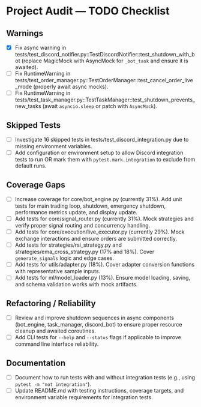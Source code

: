 # Project Audit — TODO Checklist

## Warnings  
- [x] Fix async warning in tests/test_discord_notifier.py::TestDiscordNotifier::test_shutdown_with_bot (replace MagicMock with AsyncMock for `_bot_task` and ensure it is awaited).
- [ ] Fix RuntimeWarning in tests/test_order_manager.py::TestOrderManager::test_cancel_order_live_mode (properly await async mocks).  
- [ ] Fix RuntimeWarning in tests/test_task_manager.py::TestTaskManager::test_shutdown_prevents_new_tasks (await `asyncio.sleep` or patch with `AsyncMock`).  

## Skipped Tests  
- [ ] Investigate 16 skipped tests in tests/test_discord_integration.py due to missing environment variables.  
- [ ] Add configuration or environment setup to allow Discord integration tests to run OR mark them with `pytest.mark.integration` to exclude from default runs.  

## Coverage Gaps  
- [ ] Increase coverage for core/bot_engine.py (currently 31%). Add unit tests for main trading loop, shutdown, emergency shutdown, performance metrics update, and display update.  
- [ ] Add tests for core/signal_router.py (currently 31%). Mock strategies and verify proper signal routing and concurrency handling.  
- [ ] Add tests for core/execution/live_executor.py (currently 29%). Mock exchange interactions and ensure orders are submitted correctly.  
- [ ] Add tests for strategies/rsi_strategy.py and strategies/ema_cross_strategy.py (17% and 18%). Cover `generate_signals` logic and edge cases.  
- [ ] Add tests for utils/adapter.py (18%). Cover adapter conversion functions with representative sample inputs.  
- [ ] Add tests for ml/model_loader.py (13%). Ensure model loading, saving, and schema validation works with mock artifacts.  

## Refactoring / Reliability  
- [ ] Review and improve shutdown sequences in async components (bot_engine, task_manager, discord_bot) to ensure proper resource cleanup and awaited coroutines.  
- [ ] Add CLI tests for `--help` and `--status` flags if applicable to improve command line interface reliability.  

## Documentation  
- [ ] Document how to run tests with and without integration tests (e.g., using `pytest -m "not integration"`).  
- [ ] Update README.md with testing instructions, coverage targets, and environment variable requirements for integration tests.
